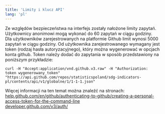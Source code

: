 ```yaml
---
title: 'Limity i klucz API'
lang: 'pl'
---
```


<p>Ze względów bezpieczeństwa na interfejs zostały nałożone limity zapytań. Użytkownicy anonimowi mogą wykonać do 60 zapytań w ciągu godziny. Dla użytkowników zarejestrowanych na platformie Github limit wynosi 5000 zapytań w ciągu godziny. Od użytkownika zarejestrowanego wymagany jest token (rodzaj hasła autoryzacyjnego), który można wygenerować w opcjach konta github. Token należy dodać do zapytania w sposób przedstawiony na poniższym przykładzie:</p>

<div id='example'>

<p><code class="highlighter-rouge">curl -H "Accept:application/vnd.github.v3.raw" -H "Authorization: token wygenerowany_token" "https://api.github.com/repos/statisticspoland/sdg-indicators-pl/contents/api/v1/globalne/1/1-1-1.json"</code></p>

</div>

<p>
  Więcej informacji na ten temat można znaleźć na stronach:<br/>
  <a target="_blank" href="https://help.github.com/en/github/authenticating-to-github/creating-a-personal-access-token-for-the-command-line" class="contrast-default">help.github.com/en/github/authenticating-to-github/creating-a-personal-access-token-for-the-command-line</a><br/>
  <a target="_blank" href="https://developer.github.com/v3/auth/" class="contrast-default">developer.github.com/v3/auth/</a><br/>
</p>
